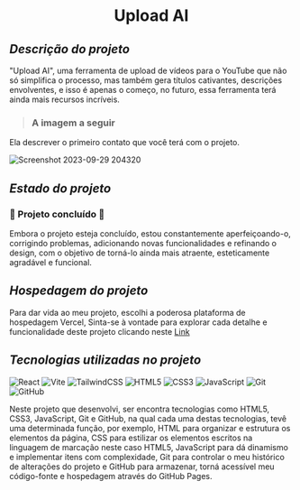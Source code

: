  # <h1 align="center">Upload AI</h1>
 
 ## *Descrição do projeto*

 "Upload AI", uma ferramenta de upload de vídeos para o YouTube que não só simplifica o processo,
mas também gera títulos cativantes, descrições envolventes, e isso é apenas o começo, no futuro, essa ferramenta terá ainda mais recursos incríveis.

> ### A imagem a seguir
Ela descrever o primeiro contato que você terá com o projeto.

![Screenshot 2023-09-29 204320](https://github.com/Joseleandro7i/Upload-AI/assets/104599482/0516775d-cc2c-44f3-a53b-0a979be72be5)

## *Estado do projeto*

### :construction: Projeto concluído :construction:
 
<p>Embora o projeto esteja concluído, estou constantemente aperfeiçoando-o, corrigindo problemas, adicionando novas funcionalidades e refinando o design, com o objetivo de torná-lo ainda mais atraente, esteticamente agradável e funcional.</p>

## *Hospedagem do projeto*

Para dar vida ao meu projeto, escolhi a poderosa plataforma de hospedagem Vercel, Sinta-se à vontade para explorar cada detalhe e funcionalidade deste projeto clicando neste
[Link](https://upload-ai-joseleandro7i.vercel.app/)


## *Tecnologias utilizadas no projeto*

![React](https://img.shields.io/badge/react-%2320232a.svg?style=for-the-badge&logo=react&logoColor=%2361DAFB) ![Vite](https://img.shields.io/badge/vite-%23646CFF.svg?style=for-the-badge&logo=vite&logoColor=white) ![TailwindCSS](https://img.shields.io/badge/tailwindcss-%2338B2AC.svg?style=for-the-badge&logo=tailwind-css&logoColor=white) ![HTML5](https://img.shields.io/badge/html5-%23E34F26.svg?style=for-the-badge&logo=html5&logoColor=white)  ![CSS3](https://img.shields.io/badge/css3-%231572B6.svg?style=for-the-badge&logo=css3&logoColor=white)    ![JavaScript](https://img.shields.io/badge/javascript-%23323330.svg?style=for-the-badge&logo=javascript&logoColor=%23F7DF1E)   ![Git](https://img.shields.io/badge/git-%23F05033.svg?style=for-the-badge&logo=git&logoColor=white) ![GitHub](https://img.shields.io/badge/github-%23121011.svg?style=for-the-badge&logo=github&logoColor=white)

Neste projeto que desenvolvi, ser encontra tecnologias como HTML5, CSS3, JavaScript, Git e GitHub, na qual cada uma destas tecnologias, tevê uma determinada função, por exemplo, HTML para organizar e estrutura os elementos da página, CSS para estilizar os elementos escritos na linguagem de marcação neste caso HTML5, JavaScript para dá dinamismo e implementar itens com complexidade, Git para controlar o meu histórico de alterações do projeto e GitHub para armazenar, torná acessível meu código-fonte e hospedagem através do GitHub Pages.
